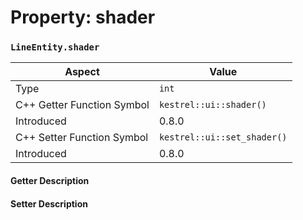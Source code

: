 
# Property: shader
### `LineEntity.shader`

| Aspect | Value |
| --- | --- |
| Type | `int` |
| C++ Getter Function Symbol | `kestrel::ui::shader()` |
| Introduced | 0.8.0 |
| C++ Setter Function Symbol | `kestrel::ui::set_shader()` |
| Introduced | 0.8.0 |

#### Getter Description

#### Setter Description

